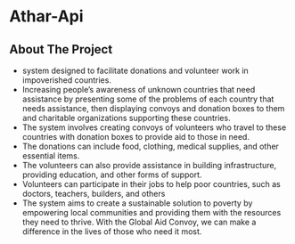 # Athar-Api

## About The Project
  * system designed to facilitate donations and volunteer work in impoverished countries.
  * Increasing people’s awareness of unknown countries that need assistance by presenting some of the problems of each country that needs assistance, then displaying convoys and donation boxes to them and charitable organizations supporting these countries.
  * The system involves creating convoys of volunteers who travel to these countries with donation boxes to provide aid to those in need. 
  * The donations can include food, clothing, medical supplies, and other essential items. 
  * The volunteers can also provide assistance in building infrastructure, providing education, and other forms of support. 
  * Volunteers can participate in their jobs to help poor countries, such as doctors, teachers, builders, and others
  * The system aims to create a sustainable solution to poverty by empowering local communities and providing them with the resources they need to thrive. With the Global Aid Convoy, we can make a difference in the lives of those who need it most.

